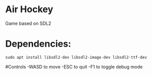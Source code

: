 # Air Hockey
Game based on SDL2 

# Dependencies:
`sudo apt install libsdl2-dev libsdl2-image-dev libsdl2-ttf-dev`

#Controls
-WASD to move
-ESC to quit
-F1 to toggle debug mode